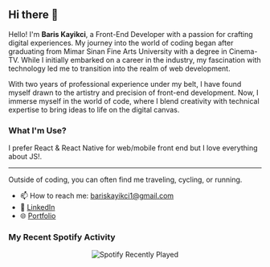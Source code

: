## Hi there 👋

Hello! I'm **Baris Kayikci**, a Front-End Developer with a passion for crafting digital experiences. My journey into the world of coding began after graduating from Mimar Sinan Fine Arts University with a degree in Cinema-TV. While I initially embarked on a career in the industry, my fascination with technology led me to transition into the realm of web development.

With two years of professional experience under my belt, I have found myself drawn to the artistry and precision of front-end development. Now, I immerse myself in the world of code, where I blend creativity with technical expertise to bring ideas to life on the digital canvas.

### What I'm Use?

I prefer React & React Native for web/mobile front end but I love everything about JS!.

---

Outside of coding, you can often find me traveling, cycling, or running.

- 📫 How to reach me: [bariskayikci1@gmail.com](mailto:bariskayikci1@gmail.com)
- 💼 [LinkedIn]([www.linkedin.com/in/bariskayikcii](https://www.linkedin.com/in/bariskayikcii/))
- 🌐 [Portfolio](bariskayikci.netlify.app)

### My Recent Spotify Activity

<div align="center">
    <img src="https://spotify-recently-played-readme.vercel.app/api?user=11100588272" alt="Spotify Recently Played">
</div>



